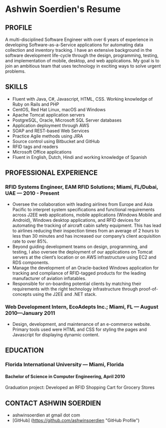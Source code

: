 # Ashwin Soerdien's Resume

## PROFILE
A multi-disciplined Software Engineer with over 6 years of experience in developing Software-as-a-Service applications for automating data collection and inventory tracking.  I have an extensive background in the software development life-cycle through the design, programming, testing, and implementation of mobile, desktop, and web applications. My goal is to join an ambitious team that uses technology in exciting ways to solve urgent problems.

## SKILLS
* Fluent with Java, C#, Javascript, HTML, CSS. Working knowledge of Ruby on Rails and PHP
* CentOS, Red Hat Linux, macOS and Windows
* Apache Tomcat application servers
* PostgreSQL, Oracle, Microsoft SQL Server databases
* Application deployment through AWS
* SOAP and REST-based Web Services
* Practice Agile methods using JIRA
* Source control using Bitbucket and GitHub
* RFID tags and readers
* Microsoft Office applications
* Fluent in English, Dutch, Hindi and working knowledge of Spanish

## PROFESSIONAL EXPERIENCE
### RFID Systems Engineer, EAM RFID Solutions; Miami, FL/Dubai, UAE — 2010 - Present 
* Oversee the collaboration with leading airlines from Europe and Asia Pacific to interpret system specifications and functional requirements across J2EE web applications, mobile applications (Windows Mobile and Android), Windows desktop applications, and RFID devices for automating the tracking of aircraft cabin safety equipment. This has lead to airlines reducing their inspection times from an average of 2 hours to less than 30 minutes and has increased our company’s client acquisition rate to over 85%.
* Beyond guiding development teams on design, programming, and testing, I also oversee the deployment of our applications on Tomcat servers at the client’s location or on AWS infrastructure using EC2 and RDS components.
* Manage the development of an Oracle-backed Windows application  for tracking and compliance of RFID-tagged products for the leading manufacturer of aviation inflatables.
* Responsible for on-boarding potential clients by matching their requirements with the right technology infrastructure through proof-of-concepts using the J2EE and .NET stack.

### Web Development Intern, EcoAdepts Inc.; Miami, FL — August 2010—January 2011
* Design, development, and maintenance of an e-commerce website. Primary tools used were HTML and CSS for styling the pages and Javascript for displaying dynamic content.

## EDUCATION
### Florida International University — Miami, Florida
#### Bachelor of Science in Computer Engineering, April 2010
Graduation project: Developed an RFID Shopping Cart for Grocery Stores

## CONTACT ASHWIN SOERDIEN
* ashwinsoerdien at gmail dot com
* [GitHub] (https://github.com/ashwinsoerdien "GitHub Profile") 